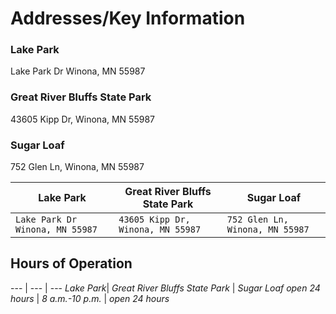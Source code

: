# Addresses/Key Information

### Lake Park
  Lake Park Dr Winona, MN 55987
  
###  Great River Bluffs State Park
  43605 Kipp Dr, Winona, MN 55987
  
### Sugar Loaf
  752 Glen Ln, Winona, MN 55987
  
Lake Park | Great River Bluffs State Park | Sugar Loaf
--- | --- | ---
  `Lake Park Dr Winona, MN 55987`| `43605 Kipp Dr, Winona, MN 55987` | `752 Glen Ln, Winona, MN 55987`
  
  
## Hours of Operation  
--- | --- | ---
*Lake Park*| *Great River Bluffs State Park* | *Sugar Loaf*
*open 24 hours* | *8 a.m.-10 p.m.* | *open 24 hours*


